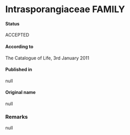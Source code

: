 # Intrasporangiaceae FAMILY

#### Status
ACCEPTED

#### According to
The Catalogue of Life, 3rd January 2011

#### Published in
null

#### Original name
null

### Remarks
null